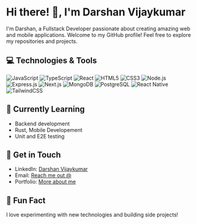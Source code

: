 # Hi there! 👋, I'm Darshan Vijaykumar

I'm Darshan, a Fullstack Developer passionate about creating amazing web and mobile applications. Welcome to my GitHub profile! Feel free to explore my repositories and projects.

## 💻 Technologies & Tools
 ![JavaScript](https://img.shields.io/badge/-JavaScript-F7DF1E?logo=javascript&logoColor=white)
 ![TypeScript](https://img.shields.io/badge/-TypeScript-3178C6?logo=typescript&logoColor=white)
 ![React](https://img.shields.io/badge/-React-61DAFB?logo=react&logoColor=white)
 ![HTML5](https://img.shields.io/badge/-HTML5-E34F26?logo=html5&logoColor=white)
 ![CSS3](https://img.shields.io/badge/-CSS3-1572B6?logo=css3&logoColor=white)
 ![Node.js](https://img.shields.io/badge/-Node.js-339933?logo=node.js&logoColor=white)
 ![Express.js](https://img.shields.io/badge/-Express.js-000000?logo=express&logoColor=white)
 ![Next.js](https://img.shields.io/badge/-Next.js-000000?logo=next.js&logoColor=white)
 ![MongoDB](https://img.shields.io/badge/-MongoDB-47A248?logo=mongodb&logoColor=white)
 ![PostgreSQL](https://img.shields.io/badge/-PostgreSQL-336791?logo=postgresql&logoColor=white)
 ![React Native](https://img.shields.io/badge/-React_Native-61DAFB?logo=react&logoColor=white)
 ![TailwindCSS](https://img.shields.io/badge/-TailwindCSS-61DAFB?logo=tailwindcss&logoColor=white)

## 🌱 Currently Learning
- Backend development
- Rust, Mobile Developement
- Unit and E2E testing

## 📡 Get in Touch
- LinkedIn: [Darshan Vijaykumar](https://www.linkedin.com/in/darshan-vijay-kumar-724949179)
- Email: [Reach me out @](mr.darshanv@gmail.com)
- Portfolio: [More about me](https://blog-three-theta-25.vercel.app/)

## 🔭 Fun Fact
I love experimenting with new technologies and building side projects!

